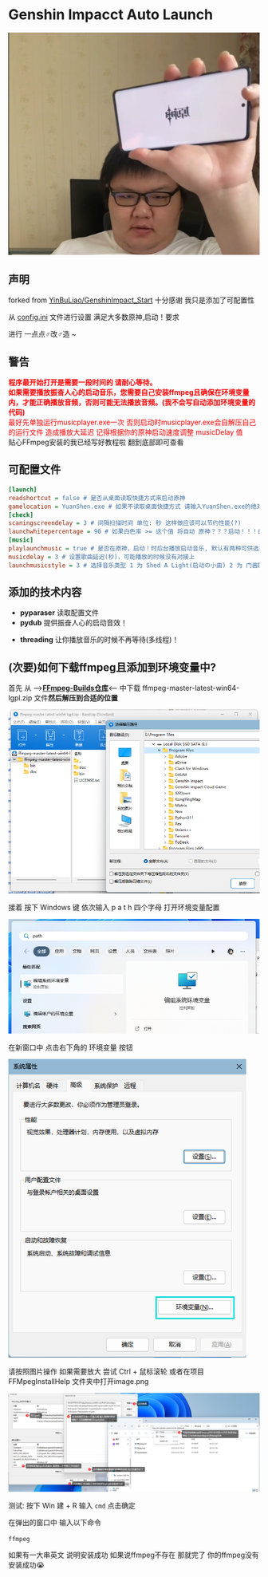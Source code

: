 # Genshin Impacct Auto Launch
![Alt text](./RunningFiles/genshin_launch_meme.png)

## 声明

forked from
[YinBuLiao/GenshinImpact_Start](https://github.com/YinBuLiao/GenshinImpact_Start) 十分感谢 我只是添加了可配置性

从 [config.ini](.\config.ini) 文件进行设置 满足大多数原神,启动！要求

进行 一点点♂改♂造 ~

## 警告
<font color="red">**程序最开始打开是需要一段时间的 请耐心等待。</br>如果需要播放振奋人心的启动音乐，您需要自己安装ffmpeg且确保在环境变量内，才能正确播放音频，否则可能无法播放音频。(我不会写自动添加环境变量的代码)** </br>最好先单独运行musicplayer.exe一次 否则启动时musicplayer.exe会自解压自己的运行文件 造成播放大延迟 记得根据你的原神启动速度调整 musicDelay 值</font></br>
贴心FFmpeg安装的我已经写好教程啦 翻到底部即可查看

## 可配置文件

``` ini
[launch]
readshortcut = false # 是否从桌面读取快捷方式来启动原神
gamelocation = YuanShen.exe # 如果不读取桌面快捷方式 请输入YuanShen.exe的绝对路径 不需要加入引号
[check]
scaningscreendelay = 3 # 间隔扫描时间 单位: 秒 这样做应该可以节约性能(?)
launchwhitepercentage = 90 # 如果白色率 >= 这个值 将自动 原神？？？启动！！！白色率可能大于100 你可以先测试一下 调整到舒适值
[music]
playlaunchmusic = true # 是否在原神，启动！时后台播放启动音乐, 默认有两种可供选择
musicdelay = 3 # 设置歌曲延迟(秒)，可能播放的时候没有对接上
launchmusicstyle = 3 # 选择音乐类型 1 为 Shed A Light(启动の小曲) 2 为 门酱DDD 的 “原神，启动！！！” 3 为 超级无敌整合版 你也可以在 RunningFiles\Music\ 中添加更多mp3
```

## 添加的技术内容
- **pyparaser** 读取配置文件
- **pydub** 提供振奋人心的启动音效！
<!-- - **ffmpeg(非Python模块)** 提供音频解码 听清楚每一个音符 -->
- **threading** 让你播放音乐的时候不再等待(多线程)！

## (次要)如何下载ffmpeg且添加到环境变量中?
首先 从 -->**[FFmpeg-Builds仓库](https://github.com/BtbN/FFmpeg-Builds/releases/tag/latest)**<-- 中下载 ffmpeg-master-latest-win64-lgpl.zip 文件**然后解压到合适的位置**

![解压ffmpeg.zip](.\FFmpegInstallHelp\unzip.png)

接着 按下 Windows 键 依次输入 p a t h 四个字母 打开环境变量配置

![打开环境变量配置](.\FFmpegInstallHelp\openpathset.png)

在新窗口中 点击右下角的 环境变量 按钮

![打开环境变量配置窗口](.\FFmpegInstallHelp\systeminfowindow.png)

请按照图片操作 如果需要放大 尝试 Ctrl + 鼠标滚轮 或者在项目 FFMpegInstallHelp 文件夹中打开image.png

![设置环境变量](.\FFmpegInstallHelp\image.png)

测试: 按下 Win 建 + R 输入 `cmd` 点击确定

在弹出的窗口中 输入以下命令

`ffmpeg`

如果有一大串英文 说明安装成功 如果说ffmpeg不存在 那就完了 你的ffmpeg没有安装成功😭